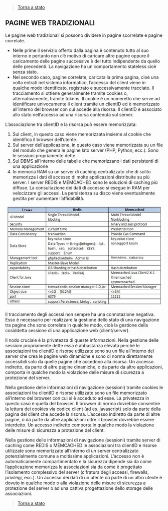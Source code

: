 >[Torna a stato](state.md)

## **PAGINE WEB TRADIZIONALI** 

Le pagine web tradizionali si possono dividere in pagine scorrelate e pagine correlate. 
-	Nelle prime il servizio offerto dalla pagina è contenuto tutto al suo interno e pertanto non c’è motivo di caricare altre pagine oppure il caricamento delle pagine successive è del tutto indipendente da quello delle precedenti. La navigazione ha un comportamento stateless cioè senza stato. 
-	Nel secondo caso, pagine correlate, caricata la prima pagina, cioè una volta entrati nel sistema informatico, l’accesso del client viene in qualche modo identificato, registrato e successivamente tracciato. Il tracciamento si ottiene generalmente tramite cookies o, alternativamente, tramite tokens. Il cookie è un numeretto che serve ad identificare univocamente il client tramite un clientID ed è memorizzato all’interno del browser con cui accede alla risorsa. Il clientID è associato allo stato nell’accesso ad una risorsa contenuta sul server.

L’associazione tra clientID e la risorsa può essere memorizzata:
1.	Sul client, in questo caso viene memorizzata insieme al cookie che identifica il browser dell’utente.
2.	Sul server dell’applicazione, in questo caso viene memorizzata su un file del modulo che genera le pagine lato server (PHP, Python, ecc.). Sono le sessioni propriamente dette.
3.	Sul DBMS all’interno delle tabelle che memorizzano i dati persistenti di una applicazione
4.	In memoria RAM su un server di caching centralizzato che di solito memorizza i dati di accesso di molte applicazioni distribuite su più server. I server REDIS e MEMCACHED sono le soluzioni di caching più diffuse. La consultazione dei dati di accesso si esegue in RAM per velocizzare gli accessi. La persistenza su disco viene eventualmente gestita per aumentare l’affidabilità.

![redis](redis.jpg)

Il tracciamento degli accessi non sempre ha una connotazione negativa. Esso è necessario per realizzare la gestione dello stato di una navigazione tra pagine che sono correlate in qualche modo, cioè la gestione della cosiddetta sessione di una applicazione web (client/server). 

Il nodo cruciale è la privatezza di queste informazioni.
Nella gestione delle sessioni propriamente dette essa è abbastanza elevata perché le associazioni tra clientID e risorse utilizzate sono su un file all’interno del server che crea le pagine web dinamiche e sono di norma direttamente accessibili solo da quelle pagine che accedono alla risorsa. Un accesso indiretto, da parte di altre pagine dinamiche, o da parte da altre applicazioni, comporta in qualche modo la violazione delle misure di sicurezza a protezione del server.

Nella gestione delle informazioni di navigazione (sessioni) tramite cookies le associazioni tra clientID e risorse utilizzate sono un file memorizzato all’interno del browser con cui si è acceduto ad esse. La privatezza in questo caso è quella del browser. Il browser di norma dovrebbe consentire la lettura dei cookies via codice client (ad es. javascript) solo da parte della pagina del client che accede la risorsa. L’accesso indiretto da parte di altre pagine, o da parte da altre applicazioni oltre il browser dovrebbe essere interdetto. Un accesso indiretto comporta in qualche modo la violazione delle misure di sicurezza a protezione del client.

Nella gestione delle informazioni di navigazione (sessioni) tramite server di caching come REDIS o MEMCACHED le associazioni tra clientID e risorse utilizzate sono memorizzate all’interno di un server centralizzato potenzialmente comune a moltissime applicazioni. L’accesso non è automaticamente compartimentato e la sicurezza dipende sia da come l’applicazione memorizza le associazioni sia da come è progettato l’isolamento complessivo del server (cifratura degli accessi, firewalls, privilegi, ecc.). Un accesso dei dati di un utente da parte di un altro utente è dovuto in qualche modo o alla violazione delle misure di sicurezza a protezione del server o ad una cattiva progettazione dello storage delle associazioni.
>[Torna a stato](state.md)
